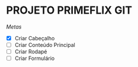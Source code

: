 # PROJETO PRIMEFLIX GIT
*Metas*
- [x] Criar Cabeçalho
- [ ] Criar Conteúdo Principal
- [ ] Criar Rodapé
- [ ] Criar Formulário